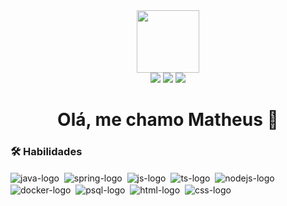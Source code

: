<div id="header" align="center">
  <img src="https://media.giphy.com/media/jdPMeyv9rn0hZHh8n9/giphy.gif" width="100"/>
  
  <div id="badges">
     <a href="https://www.linkedin.com/in/mathstylish" target="_blank"><img src="https://img.shields.io/badge/-LinkedIn-%230077B5?style=for-the-badge&logo=linkedin&logoColor=white" arget="_blank"></a>
    <a href = "mailto:math.dev.contato@gmail.com"><img src="https://img.shields.io/badge/Gmail-D14836?style=for-the-badge&logo=gmail&logoColor=white" target="_blank"></a>
      <a href="https://discord.gg/DcfM9zM3cv" target="_blank"><img src="https://img.shields.io/badge/Discord-7289DA?style=for-the-badge&logo=discord&logoColor=white" target="_blank"></a>
  </div>
  
  <img src="https://komarev.com/ghpvc/?username=mathstylish&style=flat-square&color=blue" alt="" />
  
  <h1> Olá, me chamo Matheus 👋</h1>
 
</div>

### 🛠️ Habilidades
<div style="display: inline_block">
  <img href="https://www.java.com/" target="_blank" align="center" alt="java-logo" src="https://img.shields.io/badge/Java-ED8B00?style=for-the-badge&logo=openjdk&logoColor=white">&nbsp;
   <img href="https://spring.io/projects/spring-boot" target="_blank" align="center" alt="spring-logo" src="https://img.shields.io/badge/Spring-6DB33F?style=for-the-badge&logo=spring&logoColor=white" />&nbsp;
    <img href="https://developer.mozilla.org/pt-BR/docs/Web/JavaScript" target="_blank" align="center" alt="js-logo" src="https://img.shields.io/badge/JavaScript-F7DF1E?style=for-the-badge&logo=javascript&logoColor=black">&nbsp;
  <img href="https://www.typescriptlang.org/" target="_blank" align="center" alt="ts-logo" src="https://img.shields.io/badge/TypeScript-3178C6?style=for-the-badge&logo=typescript&logoColor=white">&nbsp;
  <img href="https://nodejs.org/en/about" target="_blank" align="center" alt="nodejs-logo" src="https://img.shields.io/badge/Node.js-339933?style=for-the-badge&logo=node.js&logoColor=white">&nbsp;
  <img href="https://www.docker.com/" target="_blank" align="center" alt="docker-logo" src="https://img.shields.io/badge/Docker-2496ED?style=for-the-badge&logo=docker&logoColor=white">&nbsp;
  <img href="https://www.postgresql.org/" target="_blank" align="center" alt="psql-logo" src="https://img.shields.io/badge/PostgreSQL-336791?style=for-the-badge&logo=PostgreSQL&logoColor=white">&nbsp;
      <img href="https://developer.mozilla.org/pt-BR/docs/Web/HTML" target="_blank" align="center" alt="html-logo" src="https://img.shields.io/badge/HTML5-E34F26?style=for-the-badge&logo=html5&logoColor=white">&nbsp;
    <img href="https://developer.mozilla.org/pt-BR/docs/Web/CSS" target="_blank" align="center" alt="css-logo" src="https://img.shields.io/badge/CSS3-1572B6?style=for-the-badge&logo=css3&logoColor=white">&nbsp;  
</div>

